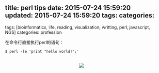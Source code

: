 title: perl tips
date: 2015-07-24 15:59:20
updated: 2015-07-24 15:59:20
tags:
categories:
---
tags: [bioinformatics, life, reading, visualization, writting, perl, javascript, NGS]
categories: profession


在命令行直接执行perl的语句：

```
$ perl -le 'print "hello world!";'
```

<br>
<div align=center>
<img src="http://daweih.github.io/images/wechat_small_black.jpg">
</div>